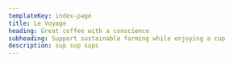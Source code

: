 ```yaml
---
templateKey: index-page
title: Le Voyage
heading: Great coffee with a conscience
subheading: Support sustainable farming while enjoying a cup
description: sup sup sups
---
```


